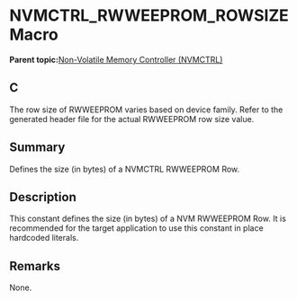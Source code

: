 # NVMCTRL\_RWWEEPROM\_ROWSIZE Macro

**Parent topic:**[Non-Volatile Memory Controller \(NVMCTRL\)](GUID-66187F2C-08F3-4218-B768-FD2C65ECCC20.md)

## C

The row size of RWWEEPROM varies based on device family. Refer to the generated header file for the actual RWWEEPROM row size value.

## Summary

Defines the size \(in bytes\) of a NVMCTRL RWWEEPROM Row.

## Description

This constant defines the size \(in bytes\) of a NVM RWWEEPROM Row. It is recommended for the target application to use this constant in place hardcoded literals.

## Remarks

None.

